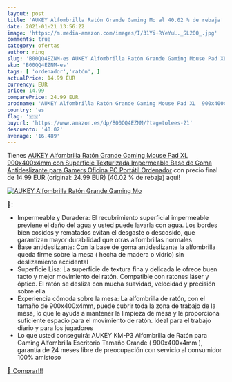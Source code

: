 ```yaml
---
layout: post
title: 'AUKEY Alfombrilla Ratón Grande Gaming Mo al 40.02 % de rebaja'
date: 2021-01-21 13:56:22
image: 'https://m.media-amazon.com/images/I/31Yi+RYeYuL._SL200_.jpg'
comments: true
category: ofertas
author: ring
slug: 'B00QQ4EZNM-es AUKEY Alfombrilla Ratón Grande Gaming Mouse Pad XL...'
sku: 'B00QQ4EZNM-es'
tags: [ 'ordenador','ratón', ]
actualPrice: 14.99 EUR
currency: EUR
price: 14.99
comparePrice: 24.99 EUR
prodname: 'AUKEY Alfombrilla Ratón Grande Gaming Mouse Pad XL  900x400x4mm  con Superficie Texturizada Impermeable  Base de Goma Antideslizante para Gamers  Oficina  PC  Portátil  Ordenador'
country: 'es'
flag: '🇪🇸'
buyurl: 'https://www.amazon.es/dp/B00QQ4EZNM/?tag=tolees-21'
descuento: '40.02'
average: '16.489'
---
```


Tienes [AUKEY Alfombrilla Ratón Grande Gaming Mouse Pad XL  900x400x4mm  con Superficie Texturizada Impermeable  Base de Goma Antideslizante para Gamers  Oficina  PC  Portátil  Ordenador](https://www.amazon.es/dp/B00QQ4EZNM/?tag=tolees-21) con precio final de  14.99 EUR (original: 24.99 EUR) (40.02 %  de rebaja) aqui!

[![AUKEY Alfombrilla Ratón Grande Gaming Mo](https://m.media-amazon.com/images/I/31Yi+RYeYuL._SL200_.jpg)](https://www.amazon.es/dp/B00QQ4EZNM/?tag=tolees-21)

🔎:

- Impermeable y Duradera: El recubrimiento superficial impermeable previene el daño del agua y usted puede lavarla con agua. Los bordes bien cosidos y rematados evitan el desgaste o descosido, que garantizan mayor durabilidad que otras alfombrillas normales
- Base antideslizante: Con la base de goma antideslizante la alfombrilla queda firme sobre la mesa ( hecha de madera o vidrio) sin deslizamiento accidental
- Superficie Lisa: La superficie de textura fina y delicada le ofrece buen tacto y mejor movimiento del ratón. Compatible con ratones láser y óptico. El ratón se desliza con mucha suavidad, velocidad y precisión sobre ella
- Experiencia cómoda sobre la mesa: La alfombrilla de ratón, con el tamaño de 900x400x4mm, puede cubrir toda la zona de trabajo de la mesa, lo que le ayuda a mantener la limpieza de mesa y le proporciona suficiente espacio para el movimiento de ratón. Ideal para el trabajo diario y para los jugadores
- Lo que usted conseguirá: AUKEY KM-P3 Alfombrilla de Ratón para Gaming Alfombrilla Escritorio Tamaño Grande ( 900x400x4mm ), garantía de 24 meses libre de preocupación con servicio al consumidor 100% amistoso

[🛒 Comprar!!!](https://www.amazon.es/dp/B00QQ4EZNM/?tag=tolees-21)
